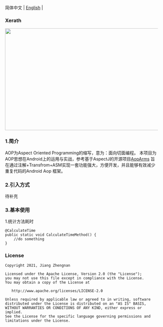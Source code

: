 简体中文 | [English](./README.en.md) |<br />
### Xerath
<img src="https://github.com/jiangzhengnan/Xerath/blob/master/app/src/main/res/raw/ic_bg.png" width="567" height="336"/><br />
### 1.简介
AOP为Aspect Oriented Programming的缩写，意为：面向切面编程。
本项目为AOP思想在Android上的运用与实战，参考基于AspectJ的开源项目[AopArms](https://github.com/AICareless/AopArms)
旨在通过注解+Transfrom+ASM实现一套功能强大，方便开发，并且能够有效减少重复代码的Android Aop 框架。
<br/>

### 2.引入方式
待补充
<br/>

### 3.基本使用
1.统计方法耗时
```
@CalculateTime
public static void CalculateTimeMethod() {
    //do something
}
```

### License

    Copyright 2021, Jiang Zhengnan

    Licensed under the Apache License, Version 2.0 (the "License");
    you may not use this file except in compliance with the License.
    You may obtain a copy of the License at

       http://www.apache.org/licenses/LICENSE-2.0

    Unless required by applicable law or agreed to in writing, software
    distributed under the License is distributed on an "AS IS" BASIS,
    WITHOUT WARRANTIES OR CONDITIONS OF ANY KIND, either express or implied.
    See the License for the specific language governing permissions and
    limitations under the License.


